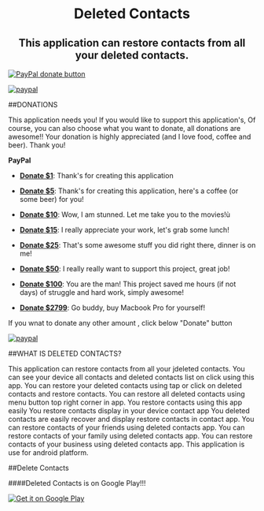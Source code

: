 <h1 align="center">Deleted Contacts</h1>
<h2 align="center">This application can restore contacts from all your deleted contacts.</h2>

<span class="badge-paypal"><a href="https://www.paypal.me/vjayrajput" title="Donate to this application using Paypal"><img src="https://img.shields.io/badge/paypal-donate-yellow.svg" alt="PayPal donate button" /></a></span>

[![paypal](https://www.paypalobjects.com/en_US/i/btn/btn_donateCC_LG.gif)](https://www.paypal.me/vjayrajput)



##DONATIONS

This application needs you! If you would like to support this application's, Of course, you can also choose what you want to donate, all donations are awesome!! Your donation is highly appreciated (and I love food, coffee and beer). Thank you!

**PayPal**

* **[Donate $1]**: Thank's for creating this application

* **[Donate $5]**: Thank's for creating this application, here's a coffee (or some beer) for you!

* **[Donate $10]**: Wow, I am stunned. Let me take you to the movies!ù

* **[Donate $15]**: I really appreciate your work, let's grab some lunch!

* **[Donate $25]**: That's some awesome stuff you did right there, dinner is on me!

* **[Donate $50]**: I really really want to support this project, great job!

* **[Donate $100]**: You are the man! This project saved me hours (if not days) of struggle and hard work, simply awesome!

* **[Donate $2799]**: Go buddy, buy Macbook Pro for yourself!

If you wnat to donate any other amount , click below "Donate" button

[![paypal](https://www.paypalobjects.com/en_US/i/btn/btn_donateCC_LG.gif)](https://www.paypal.me/vjayrajput)


##WHAT IS DELETED CONTACTS?

This application can restore contacts from all your jdeleted contacts.
You can see your device all contacts and deleted contacts list on click using this app.
You can restore your deleted contacts using tap or click on deleted contacts and restore contacts.
You can restore all deleted  contacts using menu button top right corner in app.
You restore contacts using this app easily
You restore contacts display in your device contact app
You deleted contacts are easily recover and display restore contacts in contact app.
You can restore contacts of your friends using deleted contacts app.
You can restore contacts of your family using deleted contacts app.
You can restore contacts of your business using deleted contacts app.
This application is use for android platform.


##Delete Contacts 

####Deleted Contacts is on Google Play!!!

<a href="https://play.google.com/store/apps/details?id=vjayraj.deletedcontacts">
<img alt="Get it on Google Play" src="https://s32.postimg.org/50h5qj4lx/google_play_badge.png" />
</a>


<script type="text/javascript">
  (function(e,t,n,r,i){var s=".btc-button{display:inline-block;overflow:hidden;font-family:'Helvetica Neue',Arial,sans-serif;line-height:1.5em;padding:0 0 0 .5em;color:#FFF;border:2px solid #f39c12;background-color:#e67e22;text-decoration:none}.btc-button i{position:relative;padding:0 .5em;margin-left:1em;font-style:normal;float:right;background-color:#f39c12;white-space:nowrap}.btc-button i::before{position:absolute;top:0;left:-1.5em;content:'';border-style:solid;border-width:.75em;border-color:transparent #f39c12 transparent transparent}";var o=document.createElement("style");o.type="text/css";if(o.styleSheet){o.styleSheet.cssText=s}else{o.appendChild(document.createTextNode(s))}document.getElementsByTagName("head")[0].appendChild(o);var u=function(e,t){var s=new XMLHttpRequest;s.open("GET",r+t,true);s.onreadystatechange=function(){if(s.status!=200||s.readyState!=4)return;e.innerHTML+="<i>"+Math.round(s.responseText/1e4)/100+" BTC</i>"};s.send();e.className+=" "+n;e.innerHTML=i};for(var a=e.length-1;a>=0;a--){if(e[a].href.substring(0,t.length)===t){u(e[a],e[a].href.substring(t.length),i)}}})
  (document.getElementsByTagName("a"),"bitcoin:","btc-button","https://blockchain.info/q/getreceivedbyaddress/","Donate");
</script>


[Donate $1]: 		  https://www.paypal.me/vjayrajput/1
[Donate $5]: 		  https://www.paypal.me/vjayrajput/5
[Donate $10]:  		https://www.paypal.me/vjayrajput/10
[Donate $15]:  		https://www.paypal.me/vjayrajput/15
[Donate $25]:  		https://www.paypal.me/vjayrajput/25
[Donate $50]: 		https://www.paypal.me/vjayrajput/50
[Donate $100]: 		https://www.paypal.me/vjayrajput/100
[Donate $2799]: 	https://www.paypal.me/vjayrajput/2799
